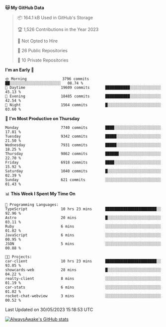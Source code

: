 <!--START_SECTION:waka-->
**🐱 My GitHub Data** 

> 📦 164.1 kB Used in GitHub's Storage 
 > 
> 🏆 1,526 Contributions in the Year 2023
 > 
> 🚫 Not Opted to Hire
 > 
> 📜 26 Public Repositories 
 > 
> 🔑 10 Private Repositories 
 > 
**I'm an Early 🐤** 

```text
🌞 Morning                3796 commits        ██░░░░░░░░░░░░░░░░░░░░░░░   08.74 % 
🌆 Daytime                19609 commits       ███████████░░░░░░░░░░░░░░   45.13 % 
🌃 Evening                18485 commits       ███████████░░░░░░░░░░░░░░   42.54 % 
🌙 Night                  1564 commits        █░░░░░░░░░░░░░░░░░░░░░░░░   03.60 % 
```
📅 **I'm Most Productive on Thursday** 

```text
Monday                   7740 commits        ████░░░░░░░░░░░░░░░░░░░░░   17.81 % 
Tuesday                  9342 commits        █████░░░░░░░░░░░░░░░░░░░░   21.50 % 
Wednesday                7931 commits        █████░░░░░░░░░░░░░░░░░░░░   18.25 % 
Thursday                 9862 commits        ██████░░░░░░░░░░░░░░░░░░░   22.70 % 
Friday                   6918 commits        ████░░░░░░░░░░░░░░░░░░░░░   15.92 % 
Saturday                 1040 commits        █░░░░░░░░░░░░░░░░░░░░░░░░   02.39 % 
Sunday                   621 commits         ░░░░░░░░░░░░░░░░░░░░░░░░░   01.43 % 
```


📊 **This Week I Spent My Time On** 

```text
💬 Programming Languages: 
TypeScript               10 hrs 23 mins      ███████████████████████░░   92.96 % 
Astro                    20 mins             █░░░░░░░░░░░░░░░░░░░░░░░░   03.11 % 
Ruby                     6 mins              ░░░░░░░░░░░░░░░░░░░░░░░░░   01.02 % 
JavaScript               6 mins              ░░░░░░░░░░░░░░░░░░░░░░░░░   00.95 % 
JSON                     5 mins              ░░░░░░░░░░░░░░░░░░░░░░░░░   00.88 % 

🐱‍💻 Projects: 
car-client               10 hrs 23 mins      ███████████████████████░░   93.05 % 
showcards-web            28 mins             █░░░░░░░░░░░░░░░░░░░░░░░░   04.22 % 
realty-client            8 mins              ░░░░░░░░░░░░░░░░░░░░░░░░░   01.19 % 
car-stats                6 mins              ░░░░░░░░░░░░░░░░░░░░░░░░░   01.02 % 
rocket-chat-webview      3 mins              ░░░░░░░░░░░░░░░░░░░░░░░░░   00.52 % 
```


 Last Updated on 30/05/2023 15:18:53 UTC
<!--END_SECTION:waka-->

[![AlwaysAwake's GitHub stats](https://github-readme-stats.vercel.app/api?username=AlwaysAwake&show_icons=true&theme=github_dark&count_private=true)](https://github.com/AlwaysAwake/AlwaysAwake)
